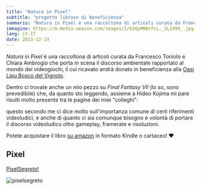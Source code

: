 ```yaml
---
title: "Natura in Pixel"
subtitle: "progetto libroso di beneficienza"
sommario: "Natura in Pixel è una raccoltona di articoli curata da Francesco Toniolo e Chiara Ambrogio che porta in scena il discorso ambientale rapportato al mondo dei videogiochi..."
immagine: https://m.media-amazon.com/images/I/61QyMN0sfcL._SL1499_.jpg
lang: it-IT
date: 2023-12-19
---
```


_Natura in Pixel_ è una raccoltona di articoli curata da Francesco Toniolo e Chiara Ambrogio che porta in scena il discorso ambientale rapportato al mondo dei videogiochi, il cui ricavato andrà donato in beneficienza alla [Oasi Lipu Bosco del Vignolo](https://www.lipu.it/oasi-bosco-del-vignolo-pavia).

Dentro ci trovate anche un mio pezzo su _Final Fantasy VII_ (lo so, sono prevedibile) che, da quanto sto leggendo, assieme a Hideo Kojima mi pare risulti molto presente tra le pagine dei miei "colleghi":

questo secondo me ci dice molto sull'importanza comune di certi riferimenti videoludici, e anche di quanto ci sia comunque bisogno e volontà di portare il discorso videoludico _oltre_ gameplay, framerate e risoluzioni.

Potete acquistare il libro [su amazon](https://amzn.to/3TC3I5z) in formato Kindle o cartaceo! ❤️

## Pixel 

[PixelSegreto!](https://pixel.livellosegreto.it/p/xabacadabra/642677568253955670/)

![pixelsegreto](https://pixel.livellosegreto.it/storage/m/_v2/627614251342880884/bc40e5d2a-3c51e6/5aEThUXWbnMf/Ki9sMegXxOUkC0dSi8IejidiUsy9r8xJGWIvGWPV.jpg)
